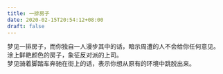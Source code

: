 ```yaml
---
title: 一排房子
date: 2020-02-15T20:54:12+08:00
draft: false
---
```


梦见一排房子，而你独自一人漫步其中的话，暗示周遭的人不会给你任何意见。<br>
涂上鲜艳颜色的房子，象征反对派的上司。<br>
梦见骑着脚踏车奔驰在街上的话，表示你想从原有的环境中跳脱出来。<br>
